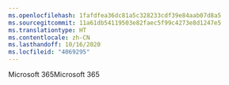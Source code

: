 ```yaml
---
ms.openlocfilehash: 1fafdfea36dc81a5c328233cdf39e84aab07d8a5
ms.sourcegitcommit: 11a61db54119503e82faec5f99c4273e8d1247e5
ms.translationtype: HT
ms.contentlocale: zh-CN
ms.lasthandoff: 10/16/2020
ms.locfileid: "4069295"
---
```

<span data-ttu-id="fdc93-101">Microsoft 365</span><span class="sxs-lookup"><span data-stu-id="fdc93-101">Microsoft 365</span></span>